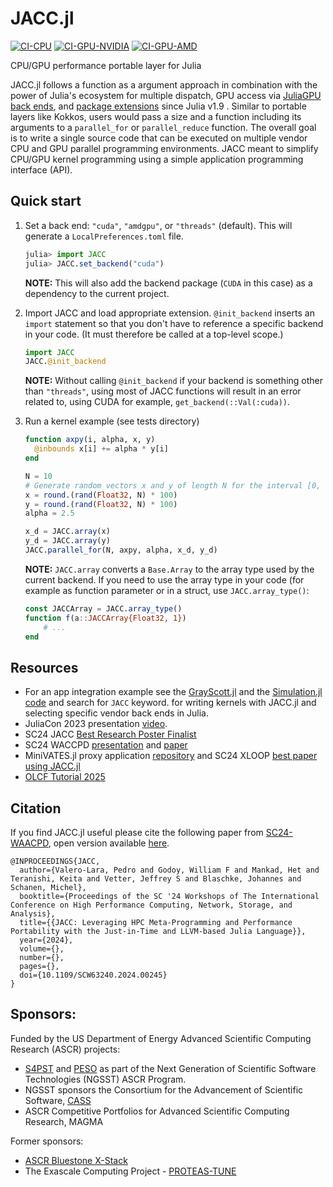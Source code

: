# JACC.jl

[![CI-CPU](https://github.com/JuliaORNL/JACC.jl/actions/workflows/ci-cpu.yaml/badge.svg)](https://github.com/JuliaORNL/JACC.jl/actions/workflows/ci-cpu.yaml)
[![CI-GPU-NVIDIA](https://github.com/JuliaORNL/JACC.jl/actions/workflows/ci-gpu-NVIDIA.yaml/badge.svg)](https://github.com/JuliaORNL/JACC.jl/actions/workflows/ci-gpu-NVIDIA.yaml)
[![CI-GPU-AMD](https://github.com/JuliaORNL/JACC.jl/actions/workflows/ci-gpu-AMD.yaml/badge.svg)](https://github.com/JuliaORNL/JACC.jl/actions/workflows/ci-gpu-AMD.yaml)

CPU/GPU performance portable layer for Julia

JACC.jl follows a function as a argument approach in combination with the power
of Julia's ecosystem for multiple dispatch, GPU access via [JuliaGPU back
ends](https://juliagpu.org/), and [package
extensions](https://julialang.org/blog/2023/04/julia-1.9-highlights/#package_extensions)
since Julia v1.9 . Similar to portable layers like Kokkos, users would pass a
size and a function including its arguments to a `parallel_for` or
`parallel_reduce` function. The overall goal is to write a single source code
that can be executed on multiple vendor CPU and GPU parallel programming
environments. JACC meant to simplify CPU/GPU kernel programming using a simple
application programming interface (API).

## Quick start

1. Set a back end: `"cuda"`, `"amdgpu"`, or `"threads"` (default). This will
    generate a `LocalPreferences.toml` file.

    ```julia
    julia> import JACC
    julia> JACC.set_backend("cuda")
    ```
    **NOTE:** This will also add the backend package (`CUDA` in this case)
    as a dependency to the current project.

2. Import JACC and load appropriate extension. `@init_backend` inserts an
    `import` statement so that you don't have to reference a specific backend in
    your code. (It must therefore be called at a top-level scope.)

    ```julia
    import JACC
    JACC.@init_backend
    ```

    **NOTE:** Without calling `@init_backend` if your backend is something other
    than `"threads"`, using most of JACC functions will result in an error
    related to, using CUDA for example, `get_backend(::Val(:cuda))`.

3. Run a kernel example (see tests directory)

    ```julia
    function axpy(i, alpha, x, y)
      @inbounds x[i] += alpha * y[i]
    end

    N = 10
    # Generate random vectors x and y of length N for the interval [0, 100]
    x = round.(rand(Float32, N) * 100)
    y = round.(rand(Float32, N) * 100)
    alpha = 2.5

    x_d = JACC.array(x)
    y_d = JACC.array(y)
    JACC.parallel_for(N, axpy, alpha, x_d, y_d)
    ```

    **NOTE:** `JACC.array` converts a `Base.Array` to the array type used by the
    current backend. If you need to use the array type in your code (for example
    as function parameter or in a struct, use `JACC.array_type()`:
    ```julia
    const JACCArray = JACC.array_type()
    function f(a::JACCArray{Float32, 1})
        # ...
    end
    ```

## Resources

- For an app integration example see the [GrayScott.jl](https://github.com/JuliaORNL/GrayScott.jl) and the
  [Simulation.jl code](https://github.com/JuliaORNL/GrayScott.jl/blob/main/src/simulation/Simulation.jl) and search for `JACC` keyword.
  for writing kernels with JACC.jl and selecting specific vendor back ends in Julia.
- JuliaCon 2023 presentation [video](https://live.juliacon.org/talk/AY8EUX).
- SC24 JACC [Best Research Poster Finalist](https://sc24.supercomputing.org/proceedings/poster/poster_pages/post113.html)
- SC24 WACCPD [presentation](https://sc24.conference-program.com/presentation/?id=ws_waccpd101&sess=sess760)
  and [paper](https://conferences.computer.org/sc-wpub/pdfs/SC-W2024-6oZmigAQfgJ1GhPL0yE3pS/555400b955/555400b955.pdf)
- MiniVATES.jl proxy application [repository](https://github.com/JuliaORNL/MiniVATES.jl)
  and SC24 XLOOP [best paper using JACC.jl](https://conferences.computer.org/sc-wpub/pdfs/SC-W2024-6oZmigAQfgJ1GhPL0yE3pS/555400c107/555400c107.pdf)
- [OLCF Tutorial 2025](https://www.olcf.ornl.gov/calendar/juliaforsci2025/)

## Citation

If you find JACC.jl useful please cite the following paper from [SC24-WAACPD](https://doi.org/10.1109/SCW63240.2024.00245), open version available [here](https://conferences.computer.org/sc-wpub/pdfs/SC-W2024-6oZmigAQfgJ1GhPL0yE3pS/555400b955/555400b955.pdf).

```
@INPROCEEDINGS{JACC,
  author={Valero-Lara, Pedro and Godoy, William F and Mankad, Het and Teranishi, Keita and Vetter, Jeffrey S and Blaschke, Johannes and Schanen, Michel},
  booktitle={Proceedings of the SC '24 Workshops of The International Conference on High Performance Computing, Network, Storage, and Analysis},
  title={{JACC: Leveraging HPC Meta-Programming and Performance Portability with the Just-in-Time and LLVM-based Julia Language}},
  year={2024},
  volume={},
  number={},
  pages={},
  doi={10.1109/SCW63240.2024.00245}
}
```

## Sponsors:

Funded by the US Department of Energy Advanced Scientific Computing Research
(ASCR) projects:

- [S4PST](https://s4pst.org/) and [PESO](https://pesoproject.org/) as part of the Next Generation of Scientific Software Technologies (NGSST) ASCR Program. 
- NGSST sponsors the Consortium for the Advancement of Scientific Software, [CASS](https://cass.community/)
- ASCR Competitive Portfolios for Advanced Scientific Computing Research, MAGMA

Former sponsors:

- [ASCR Bluestone X-Stack](https://csmd.ornl.gov/Bluestone)
- The Exascale Computing Project -
  [PROTEAS-TUNE](https://www.ornl.gov/project/proteas-tune) 
